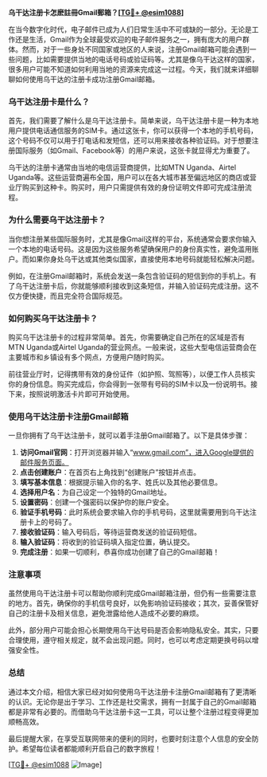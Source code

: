 **乌干达注册卡怎麽註冊Gmail郵箱？[[TG💪+ @esim1088](https://t.me/s/esim1088)]**

在当今数字化时代，电子邮件已成为人们日常生活中不可或缺的一部分。无论是工作还是生活，Gmail作为全球最受欢迎的电子邮件服务之一，拥有庞大的用户群体。然而，对于一些身处不同国家或地区的人来说，注册Gmail邮箱可能会遇到一些问题，比如需要提供当地的电话号码或验证码等。尤其是像乌干达这样的国家，很多用户可能不知道如何利用当地的资源来完成这一过程。今天，我们就来详细聊聊如何使用乌干达的注册卡成功注册Gmail邮箱。

### 乌干达注册卡是什么？

首先，我们需要了解什么是乌干达注册卡。简单来说，乌干达注册卡是一种为本地用户提供电话通信服务的SIM卡。通过这张卡，你可以获得一个本地的手机号码，这个号码不仅可以用于打电话和发短信，还可以用来接收各种验证码。对于想要注册国际服务（如Gmail、Facebook等）的用户来说，这张卡就显得尤为重要了。

乌干达的注册卡通常由当地的电信运营商提供，比如MTN Uganda、Airtel Uganda等。这些运营商遍布全国，用户可以在各大城市甚至偏远地区的商店或营业厅购买到这种卡。购买时，用户只需提供有效的身份证明文件即可完成注册流程。

### 为什么需要乌干达注册卡？

当你想注册某些国际服务时，尤其是像Gmail这样的平台，系统通常会要求你输入一个本地的电话号码。这是因为这些服务希望确保用户的身份真实性，避免滥用账户。而如果你身处乌干达或其他类似国家，直接使用本地号码就能轻松解决问题。

例如，在注册Gmail邮箱时，系统会发送一条包含验证码的短信到你的手机上。有了乌干达注册卡后，你就能够顺利接收到这条短信，并输入验证码完成注册。这不仅方便快捷，而且完全符合国际规范。

### 如何购买乌干达注册卡？

购买乌干达注册卡的过程非常简单。首先，你需要确定自己所在的区域是否有MTN Uganda或Airtel Uganda的营业网点。一般来说，这些大型电信运营商会在主要城市和乡镇设有多个网点，方便用户随时购买。

前往营业厅时，记得携带有效的身份证件（如护照、驾照等），以便工作人员核实你的身份信息。购买完成后，你会得到一张带有号码的SIM卡以及一份说明书。接下来，按照说明激活卡片即可开始使用。

### 使用乌干达注册卡注册Gmail邮箱

一旦你拥有了乌干达注册卡，就可以着手注册Gmail邮箱了。以下是具体步骤：

1. **访问Gmail官网**：打开浏览器并输入“www.gmail.com”，进入Google提供的邮件服务页面。
2. **点击创建账户**：在首页右上角找到“创建账户”按钮并点击。
3. **填写基本信息**：根据提示输入你的名字、姓氏以及其他必要信息。
4. **选择用户名**：为自己设定一个独特的Gmail地址。
5. **设置密码**：创建一个强密码以保护你的账户安全。
6. **验证手机号码**：此时系统会要求输入你的手机号码，这里就需要用到乌干达注册卡上的号码了。
7. **接收验证码**：输入号码后，等待运营商发送的验证码短信。
8. **输入验证码**：将收到的验证码填入指定位置，确认提交。
9. **完成注册**：如果一切顺利，恭喜你成功创建了自己的Gmail邮箱！

### 注意事项

虽然使用乌干达注册卡可以帮助你顺利完成Gmail邮箱注册，但仍有一些需要注意的地方。首先，确保你的手机信号良好，以免影响验证码接收；其次，妥善保管好自己的注册卡及相关信息，避免泄露给他人造成不必要的麻烦。

此外，部分用户可能会担心长期使用乌干达号码是否会影响隐私安全。其实，只要合理使用，遵守相关规定，就不会出现问题。同时，也可以考虑定期更换号码以增强安全性。

### 总结

通过本文介绍，相信大家已经对如何使用乌干达注册卡注册Gmail邮箱有了更清晰的认识。无论你是出于学习、工作还是社交需求，拥有一封属于自己的Gmail邮箱都是非常有必要的。而借助乌干达注册卡这一工具，可以让整个注册过程变得更加顺畅高效。

最后提醒大家，在享受互联网带来的便利的同时，也要时刻注意个人信息的安全防护。希望每位读者都能顺利开启自己的数字旅程！

[[TG💪+ @esim1088](https://t.me/s/esim1088) ![Image](https://i.postimg.cc/4NQfJmqS/Snipaste-2025-05-13-00-14-12.png)]